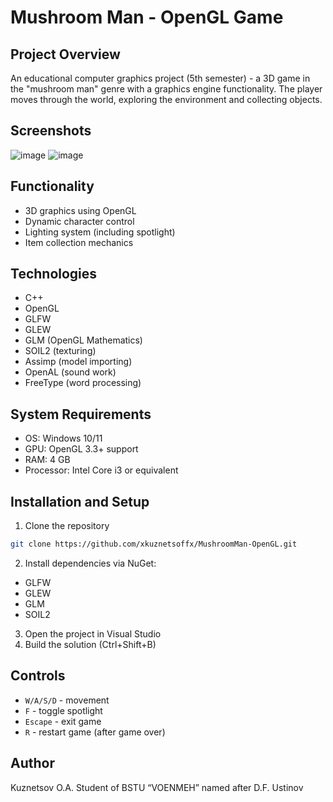 # Mushroom Man - OpenGL Game 

## Project Overview 
An educational computer graphics project (5th semester) - a 3D game in the "mushroom man" genre with a graphics engine functionality. The player moves through the world, exploring the environment and collecting objects. 
## Screenshots 
![image](https://github.com/user-attachments/assets/646f2c30-5fb3-4508-bb93-125856534832)
![image](https://github.com/user-attachments/assets/a8d2b6e4-04d6-43ee-8231-40c5f9e4530a)
## Functionality
- 3D graphics using OpenGL
- Dynamic character control
- Lighting system (including spotlight)
- Item collection mechanics 
## Technologies
- C++
- OpenGL
- GLFW
- GLEW
- GLM (OpenGL Mathematics)
- SOIL2 (texturing)
- Assimp (model importing)
- OpenAL (sound work)
- FreeType (word processing)
## System Requirements
- OS: Windows 10/11
- GPU: OpenGL 3.3+ support
- RAM: 4 GB 
- Processor: Intel Core i3 or equivalent

 ## Installation and Setup 
1. Clone the repository 
```bash 
git clone https://github.com/xkuznetsoffx/MushroomMan-OpenGL.git
```

2. Install dependencies via NuGet:
- GLFW
- GLEW
- GLM
- SOIL2

3. Open the project in Visual Studio
4. Build the solution (Ctrl+Shift+B)
## Controls

- `W/A/S/D` - movement
- `F` - toggle spotlight
- `Escape` - exit game
- `R` - restart game (after game over)
## Author
Kuznetsov O.A.
Student of BSTU “VOENMEH” named after D.F. Ustinov
